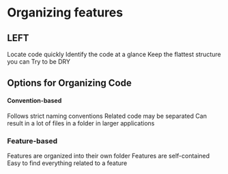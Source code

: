 # Organizing features

## LEFT

Locate code quickly
Identify the code at a glance
Keep the flattest structure you can
Try to be DRY


## Options for Organizing Code

#### Convention-based
Follows strict naming conventions
Related code may be separated
Can result in a lot of files in a folder in larger applications

### Feature-based
Features are organized into their own folder
Features are self-contained
Easy to find everything related to a feature
